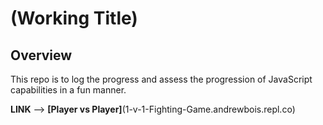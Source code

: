 # (Working Title)

## Overview
This repo is to log the progress and assess the progression of JavaScript capabilities in a fun manner.

**LINK** --> **[Player vs Player]**(1-v-1-Fighting-Game.andrewbois.repl.co)
